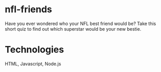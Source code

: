 # nfl-friends

Have you ever wondered who your NFL best friend would be?
Take this short quiz to find out which superstar would be your new bestie.

# Technologies
HTML, Javascript, Node.js
